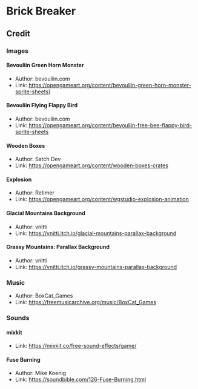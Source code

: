 # Brick Breaker

## Credit
### Images
#### Bevouliin Green Horn Monster
  - Author: bevouliin.com
  - Link: https://opengameart.org/content/bevouliin-green-horn-monster-sprite-sheets)
#### Bevouliin Flying Flappy Bird
  - Author: bevouliin.com
  - Link: https://opengameart.org/content/bevouliin-free-bee-flappy-bird-sprite-sheets
#### Wooden Boxes
  - Author: Satch Dev
  - Link: https://opengameart.org/content/wooden-boxes-crates
#### Explosion
  - Author: Retimer
  - Link: https://opengameart.org/content/wgstudio-explosion-animation
#### Glacial Mountains Background
  - Author: vnitti
  - Link: https://vnitti.itch.io/glacial-mountains-parallax-background
#### Grassy Mountains: Parallax Background
- Author: vnitti
- Link: https://vnitti.itch.io/grassy-mountains-parallax-background
### Music
  - Author: BoxCat_Games
  - Link: https://freemusicarchive.org/music/BoxCat_Games
### Sounds
#### mixkit
  - Link: https://mixkit.co/free-sound-effects/game/
#### Fuse Burning
  - Author: Mike Koenig
  - Link: https://soundbible.com/126-Fuse-Burning.html